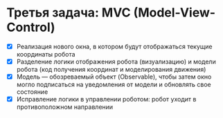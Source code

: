 # Третья задача: MVC (Model-View-Control)

- [x] Реализация нового окна, в
котором будут отображаться текущие координаты робота
- [x] Разделение логики отображения робота
(визуализацию) и модели робота (код получения координат и
моделирования движения)
- [x] Модель — обозреваемый объект (Observable),
чтобы затем окно могло подписаться на уведомления от модели и
обновлять свое состояние
- [x] Исправление логики в управлении роботом: робот уходит в
противоположном направлении
